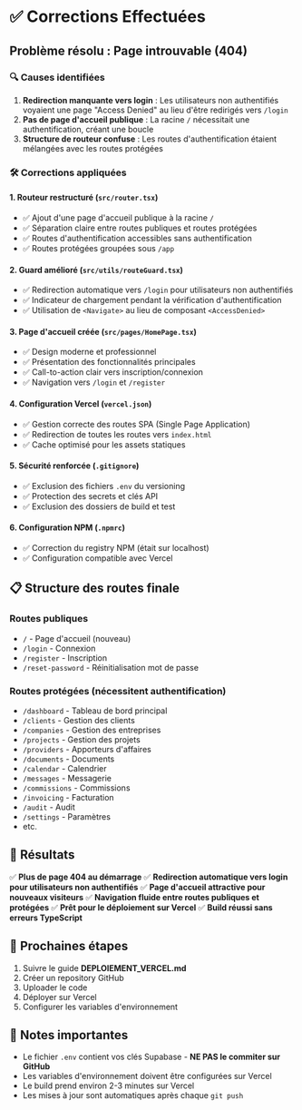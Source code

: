 # ✅ Corrections Effectuées

## Problème résolu : Page introuvable (404)

### 🔍 Causes identifiées

1. **Redirection manquante vers login** : Les utilisateurs non authentifiés voyaient une page "Access Denied" au lieu d'être redirigés vers `/login`
2. **Pas de page d'accueil publique** : La racine `/` nécessitait une authentification, créant une boucle
3. **Structure de routeur confuse** : Les routes d'authentification étaient mélangées avec les routes protégées

### 🛠️ Corrections appliquées

#### 1. Routeur restructuré (`src/router.tsx`)
- ✅ Ajout d'une page d'accueil publique à la racine `/`
- ✅ Séparation claire entre routes publiques et routes protégées
- ✅ Routes d'authentification accessibles sans authentification
- ✅ Routes protégées groupées sous `/app`

#### 2. Guard amélioré (`src/utils/routeGuard.tsx`)
- ✅ Redirection automatique vers `/login` pour utilisateurs non authentifiés
- ✅ Indicateur de chargement pendant la vérification d'authentification
- ✅ Utilisation de `<Navigate>` au lieu de composant `<AccessDenied>`

#### 3. Page d'accueil créée (`src/pages/HomePage.tsx`)
- ✅ Design moderne et professionnel
- ✅ Présentation des fonctionnalités principales
- ✅ Call-to-action clair vers inscription/connexion
- ✅ Navigation vers `/login` et `/register`

#### 4. Configuration Vercel (`vercel.json`)
- ✅ Gestion correcte des routes SPA (Single Page Application)
- ✅ Redirection de toutes les routes vers `index.html`
- ✅ Cache optimisé pour les assets statiques

#### 5. Sécurité renforcée (`.gitignore`)
- ✅ Exclusion des fichiers `.env` du versioning
- ✅ Protection des secrets et clés API
- ✅ Exclusion des dossiers de build et test

#### 6. Configuration NPM (`.npmrc`)
- ✅ Correction du registry NPM (était sur localhost)
- ✅ Configuration compatible avec Vercel

## 📋 Structure des routes finale

### Routes publiques
- `/` - Page d'accueil (nouveau)
- `/login` - Connexion
- `/register` - Inscription
- `/reset-password` - Réinitialisation mot de passe

### Routes protégées (nécessitent authentification)
- `/dashboard` - Tableau de bord principal
- `/clients` - Gestion des clients
- `/companies` - Gestion des entreprises
- `/projects` - Gestion des projets
- `/providers` - Apporteurs d'affaires
- `/documents` - Documents
- `/calendar` - Calendrier
- `/messages` - Messagerie
- `/commissions` - Commissions
- `/invoicing` - Facturation
- `/audit` - Audit
- `/settings` - Paramètres
- etc.

## 🎯 Résultats

✅ **Plus de page 404 au démarrage**
✅ **Redirection automatique vers login pour utilisateurs non authentifiés**
✅ **Page d'accueil attractive pour nouveaux visiteurs**
✅ **Navigation fluide entre routes publiques et protégées**
✅ **Prêt pour le déploiement sur Vercel**
✅ **Build réussi sans erreurs TypeScript**

## 🚀 Prochaines étapes

1. Suivre le guide **DEPLOIEMENT_VERCEL.md**
2. Créer un repository GitHub
3. Uploader le code
4. Déployer sur Vercel
5. Configurer les variables d'environnement

## 📝 Notes importantes

- Le fichier `.env` contient vos clés Supabase - **NE PAS le commiter sur GitHub**
- Les variables d'environnement doivent être configurées sur Vercel
- Le build prend environ 2-3 minutes sur Vercel
- Les mises à jour sont automatiques après chaque `git push`
